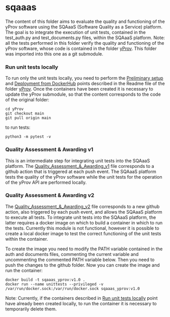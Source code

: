 # sqaaas 

The content of this folder aims to evaluate the quality and functioning of the yProv software using the SQAaaS (Software Quality as a Service) platform. The goal is to integrate the execution of unit tests, contained in the test_auth.py and test_documents.py files, within the SQAaaS platform.
Note: all the tests performed in this folder verify the quality and functioning of the yProv software, whose code is contained in the folder [yProv](https://github.com/HPCI-Lab/yProv.git). This folder was imported into this one as a git submodule.


### Run unit tests locally

To run only the unit tests locally, you need to perform the [Preliminary setup](https://github.com/HPCI-Lab/yProv?tab=readme-ov-file#preliminary-setup) and [Deployment from DockerHub](https://github.com/HPCI-Lab/yProv?tab=readme-ov-file#deployment-from-dockerhub) points described in the Readme file of the folder [yProv](https://github.com/HPCI-Lab/yProv.git). Once the containers have been created it is necessary to update the yProv submodule, so that the content corresponds to the code of the original folder:

```
cd yProv
git checkout main  
git pull origin main
```

to run tests:

```
python3 -m pytest -v 
```


### Quality Assessment & Awarding v1

This is an intermediate step for integrating unit tests into the SQAaaS platform. The [Quality_Assessment_&_Awarding_v1](https://github.com/HPCI-Lab/sqaaas/blob/main/.github/workflows/Quality_Assessment_%20%26_Awarding_v1.yml) file corresponds to a github action that is triggered at each push event. The SQAaaS platform tests the quality of the yProv software while the unit tests for the operation of the yProv API are performed locally.


### Quality Assessment & Awarding v2

The [Quality_Assessment_&_Awarding_v2](https://github.com/HPCI-Lab/sqaaas/blob/main/.github/workflows/Quality_Assessment_%20%26_Awarding_v1.yml) file corresponds to a new github action, also triggered by each push event, and allows the SQAaaS platform to execute all tests. To integrate unit tests into the SQAaaS platform, the latter requires a docker image on which to build a container in which to run the tests. Currently this module is not functional, however it is possible to create a local docker image to test the correct functioning of the unit tests within the container.

To create the image you need to modify the PATH variable contained in the auth and documents files, commenting the current variable and uncommenting the commented PATH variable below. Then you need to push the changes to the github folder. Now you can create the image and run the container:

```
docker build -t sqaaas_yprov:v1.0 .
docker run --name unittests --privileged -v /var/run/docker.sock:/var/run/docker.sock sqaaas_yprov:v1.0
```

Note: Currently, if the containers described in [Run unit tests locally](https://github.com/HPCI-Lab/sqaaas?tab=readme-ov-file#run-unit-tests-locally) point have already been created locally, to run the container it is necessary to temporarily delete them.







